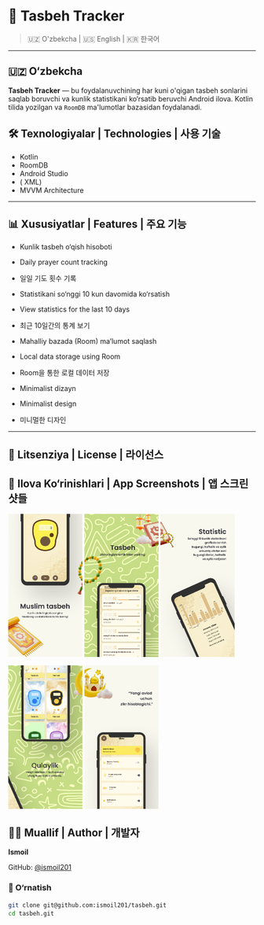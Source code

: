 # 📿 Tasbeh Tracker

> 🇺🇿 O'zbekcha | 🇺🇸 English | 🇰🇷 한국어

---

## 🇺🇿 O‘zbekcha

**Tasbeh Tracker** — bu foydalanuvchining har kuni o'qigan tasbeh sonlarini saqlab boruvchi va kunlik statistikani ko‘rsatib beruvchi Android ilova. Kotlin tilida yozilgan va `RoomDB` ma'lumotlar bazasidan foydalanadi.

## 🛠 Texnologiyalar | Technologies | 사용 기술

- Kotlin  
- RoomDB  
- Android Studio  
- ( XML)  
- MVVM Architecture  

---

## 📊 Xususiyatlar | Features | 주요 기능

- Kunlik tasbeh o‘qish hisoboti  
- Daily prayer count tracking  
- 일일 기도 횟수 기록  

- Statistikani so‘nggi 10 kun davomida ko‘rsatish  
- View statistics for the last 10 days  
- 최근 10일간의 통계 보기  

- Mahalliy bazada (Room) ma’lumot saqlash  
- Local data storage using Room  
- Room을 통한 로컬 데이터 저장  

- Minimalist dizayn  
- Minimalist design  
- 미니멀한 디자인  

---

## 📄 Litsenziya | License | 라이선스

## 📱 Ilova Ko‘rinishlari | App Screenshots | 앱 스크린샷들

<p float="left">
  <img src="tasbeh_fon1.png" width="30%" />
  <img src="tasbeh_fon2.png" width="30%" />
  <img src="tasbeh_fon3.png" width="30%" />
</p>


<p float="left">
 <img src="tasbeh_fon04.png" width="30%" />
  <img src="tasbeh_fon5.png" width="30%" />

</p>



## 👨‍💻 Muallif | Author | 개발자


**Ismoil**  

GitHub: [@ismoil201](https://github.com/ismoil201)


### 🚀 O‘rnatish

```bash
git clone git@github.com:ismoil201/tasbeh.git
cd tasbeh.git








